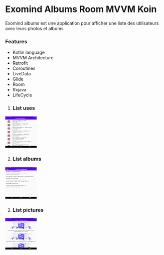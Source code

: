 # Exomind Albums Room MVVM Koin

Exomind albums est une application pour afficher une liste des utilisateurs avec leurs photos et albums

### Features
- Kotlin language
- MVVM Architecture
- Retrofit
- Coroutines
- LiveData
- Glide
- Room
- Rxjava
- LifeCycle

1. ### List uses <br/>
<img src="https://github.com/majdirabeh/Exomind-List-albums/blob/develop/Screenshots/001.png" style=" width:100px ; height:100px " />

2. ### List albums <br/>
<img src="https://github.com/majdirabeh/Exomind-List-albums/blob/develop/Screenshots/002.png" style=" width:100px ; height:100px " />

2. ### List pictures <br/>
<img src="https://github.com/majdirabeh/Exomind-List-albums/blob/develop/Screenshots/003.png" style=" width:100px ; height:100px " />

